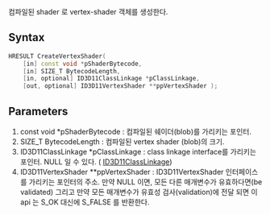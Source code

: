 컴파일된 shader 로 vertex-shader 객체를 생성한다. 

## Syntax

```c++
HRESULT CreateVertexShader( 
	[in] const void *pShaderBytecode, 
	[in] SIZE_T BytecodeLength, 
	[in, optional] ID3D11ClassLinkage *pClassLinkage, 
	[out, optional] ID3D11VertexShader **ppVertexShader );
```

## Parameters

1. const void *pShaderBytecode : 컴파일된 쉐이더(blob)를 가리키는 포인터.
2. SIZE_T BytecodeLength : 컴파일된 vertex shader (blob)의 크기.
3. ID3D11ClassLinkage *pClassLinkage : class linkage interface를 가리키는 포인터. NULL 일 수 있다. ( [ID3D11ClassLinkage](https://learn.microsoft.com/en-us/windows/desktop/api/d3d11/nn-d3d11-id3d11classlinkage))
4. ID3D11VertexShader **ppVertexShader : ID3D11VertexShader 인터페이스를 가리키는 포인터의 주소. 만약 NULL 이면, 모든 다른 매개변수가 유효하다면(be validated) 그리고 만약 모든 매개변수가 유효성 검사(validation)에 전달 되면 이 api 는 S_OK 대신에 S_FALSE 를 반환한다.



